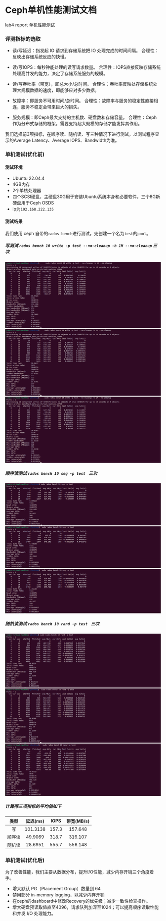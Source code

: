 # Ceph单机性能测试文档

lab4 report 单机性能测试

### 评测指标的选取

- 读/写延迟：指发起 IO 请求到存储系统把 IO 处理完成的时间间隔。
  合理性：反映出存储系统反应的快慢。

- 读/写IOPS：每秒钟能处理的读写请求数量。
  合理性：IOPS直接反映存储系统处理高并发的能力，决定了存储系统服务的规模。

- 读/写吞吐率（带宽），即总大小/总时间。
  合理性：吞吐率反映处存储系统处理大规模数据的速度，即能够应对多少数据。

- 故障率：即服务不可用时间/总时间。
  合理性：故障率与服务的稳定性直接相连，服务不稳定会带来巨大的损失。

- 服务规模：即Ceph最大支持的主机数、硬盘数和存储容量。
  合理性：Ceph作为分布式存储的框架，需要支持超大规模的存储才能发挥其作用。

我们选择前3项指标，在顺序读、随机读、写三种情况下进行测试，以测试程序显示的Average Latency、Average IOPS、Bandwidth为准。

### 单机测试(优化前)

#### 测试环境

- Ubuntu 22.04.4 
- 4GB内存
- 2个单核处理器
- 四个SCSI硬盘，主硬盘30G用于安装Ubuntu系统本身和必要软件，三个8G新硬盘用于Ceph OSDS
- ip为`192.168.222.135`

#### 测试结果
我们使用 ceph 自带的`rados bench`进行测试，先创建一个名为`test`的`pool`。


##### 写测试 `rados bench 10 write -p test --no-cleanup -b 1M --no-cleanup` 三次
![pic](single-fig/默认配置/write-1.png)
![pic](single-fig/默认配置/write-2.png)
![pic](single-fig/默认配置/write-3.png)
##### 顺序读测试 `rados bench 10 seq -p test ` 三次
![pic](single-fig/默认配置/read-seq-1.png)
![pic](single-fig/默认配置/read-seq-2.png)
![pic](single-fig/默认配置/read-seq-3.png)
##### 随机读测试 `rados bench 10 rand -p test ` 三次
![pic](single-fig/默认配置/read-rand-1.png)
![pic](single-fig/默认配置/read-rand-2.png)
![pic](single-fig/默认配置/read-rand-3.png)

##### 计算得三项指标的平均值如下
| 类型 | 延迟(ms) | IOPS  | 带宽(MB/s) |
| :--: | :------: | :---: | :--------: |
|  写  | 101.3138 | 157.3  | 157.648   |
|  顺序读  | 49.9069   | 318.7 |  319.107  |
|随机读 |28.6951|555.7|556.148|

### 单机测试(优化后)
为了改善性能，我们主要从数据分布，提升I/O性能，减少内存开销三个角度着手。
- 增大默认 PG（Placement Group）数量到 64 
- 禁用部分 in-memory logging，以减少内存开销
- 在ceph的dashboard中修改Recovery的优先级；减少一致性检查操作。
- 增大硬盘预读取值直至4096，请求队列加深至1024；可以提高顺序读取性能和并发 I/O 处理能力。
